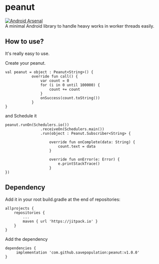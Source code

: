 # peanut
[![Android Arsenal]( https://img.shields.io/badge/Android%20Arsenal-peanut-green.svg?style=flat )]( https://android-arsenal.com/details/1/7652 )
<br>A minimal Android library to handle heavy works in worker threads easily.

## How to use?
It's really easy to use.<br>

Create your peanut.
```
val peanut = object : Peanut<String>() {
            override fun call() {
                var count = 0
                for (i in 0 until 100000) {
                    count += count
                }
                onSuccess(count.toString())
            }
}
```
and Schedule it
```
peanut.runOn(Schedulers.io())
                .receiveOn(Schedulers.main())
                .run(object : Peanut.Subscriber<String> {

                    override fun onComplete(data: String) {
                        count.text = data
                    }

                    override fun onError(e: Error) {
                        e.printStackTrace()
                    }
})
```
## Dependency
Add it in your root build.gradle at the end of repositories:
```
allprojects {
	repositories {
		...
		maven { url 'https://jitpack.io' }
	}
}
```
Add the dependency
```
dependencies {
	 implementation 'com.github.savepopulation:peanut:v1.0.0'
}
```

